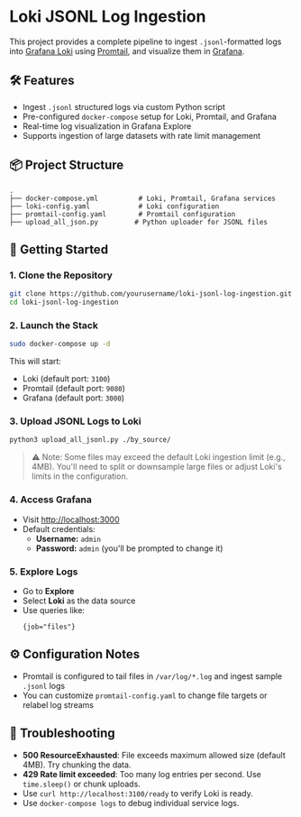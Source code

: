# Loki JSONL Log Ingestion

This project provides a complete pipeline to ingest `.jsonl`-formatted logs into [Grafana Loki](https://grafana.com/oss/loki/) using [Promtail](https://grafana.com/docs/loki/latest/clients/promtail/), and visualize them in [Grafana](https://grafana.com/oss/grafana/).

## 🛠️ Features

- Ingest `.jsonl` structured logs via custom Python script  
- Pre-configured `docker-compose` setup for Loki, Promtail, and Grafana  
- Real-time log visualization in Grafana Explore  
- Supports ingestion of large datasets with rate limit management  

## 📦 Project Structure

```
.
├── docker-compose.yml          # Loki, Promtail, Grafana services
├── loki-config.yaml            # Loki configuration
├── promtail-config.yaml        # Promtail configuration
├── upload_all_json.py         # Python uploader for JSONL files
```

## 🚀 Getting Started

### 1. Clone the Repository

```bash
git clone https://github.com/yourusername/loki-jsonl-log-ingestion.git
cd loki-jsonl-log-ingestion
```

### 2. Launch the Stack

```bash
sudo docker-compose up -d
```

This will start:
- Loki (default port: `3100`)
- Promtail (default port: `9080`)
- Grafana (default port: `3000`)

### 3. Upload JSONL Logs to Loki

```bash
python3 upload_all_jsonl.py ./by_source/
```

> ⚠️ Note: Some files may exceed the default Loki ingestion limit (e.g., 4MB). You'll need to split or downsample large files or adjust Loki's limits in the configuration.

### 4. Access Grafana

- Visit [http://localhost:3000](http://localhost:3000)
- Default credentials:
  - **Username:** `admin`
  - **Password:** `admin` (you'll be prompted to change it)

### 5. Explore Logs

- Go to **Explore**
- Select **Loki** as the data source
- Use queries like:
  ```logql
  {job="files"}
  ```

## ⚙️ Configuration Notes

- Promtail is configured to tail files in `/var/log/*.log` and ingest sample `.jsonl` logs
- You can customize `promtail-config.yaml` to change file targets or relabel log streams

## 🧩 Troubleshooting

- **500 ResourceExhausted**: File exceeds maximum allowed size (default 4MB). Try chunking the data.
- **429 Rate limit exceeded**: Too many log entries per second. Use `time.sleep()` or chunk uploads.
- Use `curl http://localhost:3100/ready` to verify Loki is ready.
- Use `docker-compose logs` to debug individual service logs.
